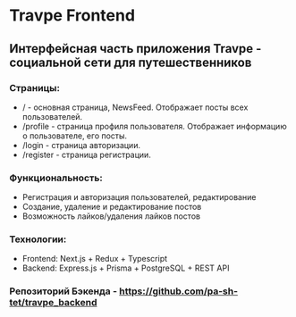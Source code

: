 # Travpe Frontend

## Интерфейсная часть приложения Travpe - социальной сети для путешественников

### Страницы:

- / - основная страница, NewsFeed. Отображает посты всех пользователей.
- /profile - страница профиля пользователя. Отображает информацию о пользователе, его посты.
- /login - страница авторизации.
- /register - страница регистрации. 

### Функциональность:

- Регистрация и авторизация пользователей, редактирование
- Создание, удаление и редактирование постов
- Возможность лайков/удаления лайков постов

### Технологии:

- Frontend: Next.js + Redux + Typescript
- Backend: Express.js + Prisma + PostgreSQL + REST API

### Репозиторий Бэкенда - https://github.com/pa-sh-tet/travpe_backend
